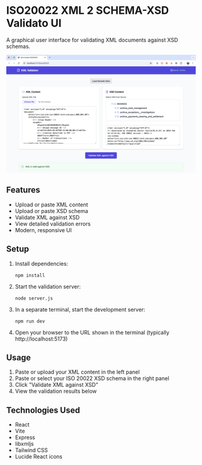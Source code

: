 # ISO20022 XML 2 SCHEMA-XSD Validato UI

A graphical user interface for validating XML documents against XSD schemas.

![Example](images/screenshot.png?raw=true "Example")

## Features

- Upload or paste XML content
- Upload or paste XSD schema
- Validate XML against XSD
- View detailed validation errors
- Modern, responsive UI

## Setup

1. Install dependencies:
   ```
   npm install
   ```

2. Start the validation server:
   ```
   node server.js
   ```

3. In a separate terminal, start the development server:
   ```
   npm run dev
   ```

4. Open your browser to the URL shown in the terminal (typically http://localhost:5173)

## Usage

1. Paste or upload your XML content in the left panel
2. Paste or select your ISO 20022 XSD schema in the right panel
3. Click "Validate XML against XSD"
4. View the validation results below

## Technologies Used

- React
- Vite
- Express
- libxmljs
- Tailwind CSS
- Lucide React icons
